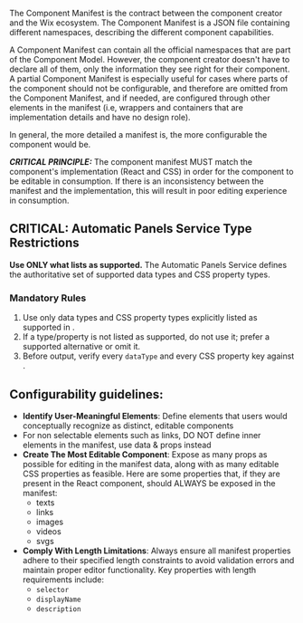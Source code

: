 The Component Manifest is the contract between the component creator and the Wix ecosystem. The Component Manifest is a JSON file containing different namespaces, describing the different component capabilities.

A Component Manifest can contain all the official namespaces that are part of the Component Model. However, the component creator doesn't have to declare all of them, only the information they see right for their component. A partial Component Manifest is especially useful for cases where parts of the component should not be configurable, and therefore are omitted from the Component Manifest, and if needed, are configured through other elements in the manifest (i.e, wrappers and containers that are implementation details and have no design role).

In general, the more detailed a manifest is, the more configurable the component would be.

**_CRITICAL PRINCIPLE:_** The component manifest MUST match the component's implementation (React and CSS) in order for the component to be editable in consumption. If there is an inconsistency between the manifest and the implementation, this will result in poor editing experience in consumption.

## CRITICAL: Automatic Panels Service Type Restrictions

**Use ONLY what <automatic-panels /> lists as supported.** The Automatic Panels Service defines the authoritative set of supported data types and CSS property types.

### Mandatory Rules

1. Use only data types and CSS property types explicitly listed as supported in <automatic-panels />.
2. If a type/property is not listed as supported, do not use it; prefer a supported alternative or omit it.
3. Before output, verify every `dataType` and every CSS property key against <automatic-panels />.

## Configurability guidelines:

- **Identify User-Meaningful Elements**: Define elements that users would conceptually recognize as distinct, editable components
- For non selectable elements such as links, DO NOT define inner elements in the manifest, use data & props instead
- **Create The Most Editable Component**: Expose as many props as possible for editing in the manifest data, along with as many editable CSS properties as feasible. Here are some properties that, if they are present in the React component, should ALWAYS be exposed in the manifest:
  - texts
  - links
  - images
  - videos
  - svgs
- **Comply With Length Limitations**: Always ensure all manifest properties adhere to their specified length constraints to avoid validation errors and maintain proper editor functionality. Key properties with length requirements include:
  - `selector`
  - `displayName`
  - `description`
